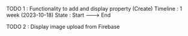 TODO 1 : Functionality to add and display property (Create)
Timeline : 1 week (2023-10-18)
State : Start ---> End

TODO 2 : Display image upload from Firebase